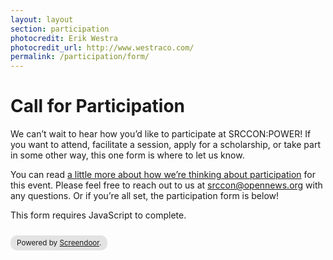 ```yaml
---
layout: layout
section: participation
photocredit: Erik Westra
photocredit_url: http://www.westraco.com/
permalink: /participation/form/
---
```


# Call for Participation

We can&rsquo;t wait to hear how you&rsquo;d like to participate at SRCCON:POWER! If you want to attend, facilitate a session, apply for a scholarship, or take part in some other way, this one form is where to let us know.

You can read [a little more about how we&rsquo;re thinking about participation](/participation) for this event. Please feel free to reach out to us at srccon@opennews.org with any questions. Or if you&rsquo;re all set, the participation form is below!

<script>window.jQuery || document.write('<script src="//code.jquery.com/jquery-2.2.3.min.js"><\/script>')</script><link href="//d3q1ytufopwvkq.cloudfront.net/1/formrenderer.css" rel="stylesheet" /><script src="//d3q1ytufopwvkq.cloudfront.net/1/formrenderer.js"></script>
<form data-formrenderer>This form requires JavaScript to complete.</form>
<small style='display:inline-block;margin-top:10px;background:rgba(0,0,0,0.1);padding:5px 10px;border-radius:10px;'>Powered by <a href='https://www.dobt.co/screendoor/'>Screendoor</a>.</small>
<script>new FormRenderer({"project_id":"W8gx3gRHwbIpDUpL", "afterSubmit": "/participation/thanks"});</script>